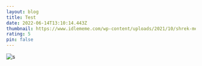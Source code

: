 ```yaml
---
layout: blog
title: Test
date: 2022-06-14T13:10:14.443Z
thumbnail: https://www.idlememe.com/wp-content/uploads/2021/10/shrek-meme-idlememe-1.jpg
rating: 5
pin: false
---
```

![s](https://www.idlememe.com/wp-content/uploads/2021/10/shrek-meme-idlememe-1.jpg "s")
